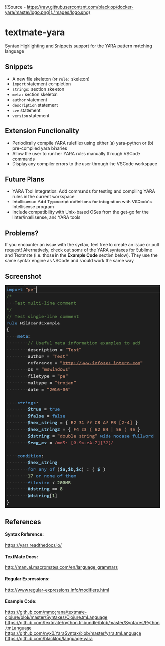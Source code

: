 ![Source - https://raw.githubusercontent.com/blacktop/docker-yara/master/logo.png](./images/logo.png)

# textmate-yara
Syntax Highlighting and Snippets support for the YARA pattern matching language

## Snippets
* A new file skeleton (or `rule:` skeleton)
* `import` statement completion
* `strings:` section skeleton
* `meta:` section skeleton
* `author` statement
* `description` statement
* `cve` statement
* `version` statement

## Extension Functionality
* Periodically compile YARA rulefiles using either (a) yara-python or (b) pre-compiled yara binaries
* Allow the user to run her YARA rules manually through VSCode commands
* Display any compiler errors to the user through the VSCode workspace

## Future Plans
* YARA Tool Integration: Add commands for testing and compiling YARA rules in the current workspace
* Intellisense: Add Typescript definitions for integration with VSCode's Intellisense program
* Include compatibility with Unix-based OSes from the get-go for the linter/intellisense, and YARA tools

## Problems?
If you encounter an issue with the syntax, feel free to create an issue or pull request!
Alternatively, check out some of the YARA syntaxes for Sublime and Textmate (i.e. those in the <b>Example Code</b> section below).
They use the same syntax engine as VSCode and should work the same way

## Screenshot
![Image as of 04 Sept 2016](./images/04092016.PNG)

## References
#### Syntax Reference:<br>
https://yara.readthedocs.io/

#### TextMate Docs:<br>
http://manual.macromates.com/en/language_grammars

#### Regular Expressions:<br>
http://www.regular-expressions.info/modifiers.html

#### Example Code:<br>
https://github.com/mmcgrana/textmate-clojure/blob/master/Syntaxes/Clojure.tmLanguage <br>
https://github.com/textmate/python.tmbundle/blob/master/Syntaxes/Python.tmLanguage <br>
https://github.com/nyx0/YaraSyntax/blob/master/yara.tmLanguage <br>
https://github.com/blacktop/language-yara
